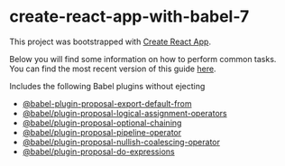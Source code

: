 # create-react-app-with-babel-7

This project was bootstrapped with [Create React App](https://github.com/facebookincubator/create-react-app).

Below you will find some information on how to perform common tasks.<br>
You can find the most recent version of this guide [here](https://github.com/facebookincubator/create-react-app/blob/master/packages/react-scripts/template/README.md).

Includes the following Babel plugins without ejecting
- [@babel-plugin-proposal-export-default-from](https://babeljs.io/docs/en/babel-plugin-proposal-export-default-from)
- [@babel/plugin-proposal-logical-assignment-operators](https://babeljs.io/docs/en/babel-plugin-proposal-logical-assignment-operators)
- [@babel/plugin-proposal-optional-chaining](https://babeljs.io/docs/en/babel-plugin-proposal-optional-chaining)
- [@babel/plugin-proposal-pipeline-operator](https://babeljs.io/docs/en/babel-plugin-proposal-pipeline-operator)
- [@babel/plugin-proposal-nullish-coalescing-operator](https://babeljs.io/docs/en/babel-plugin-proposal-nullish-coalescing-operator)
- [@babel/plugin-proposal-do-expressions](https://babeljs.io/docs/en/babel-plugin-proposal-do-expressions)